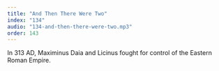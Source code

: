 ```yaml
---
title: "And Then There Were Two"
index: "134"
audio: "134-and-then-there-were-two.mp3"
order: 143
---
```


In 313 AD, Maximinus Daia and Licinus fought for control of the Eastern Roman Empire.
